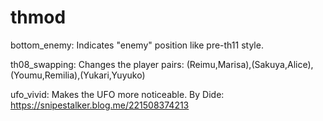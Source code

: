 # thmod

bottom_enemy: Indicates "enemy" position like pre-th11 style.

th08_swapping: Changes the player pairs: (Reimu,Marisa),(Sakuya,Alice),(Youmu,Remilia),(Yukari,Yuyuko)

ufo_vivid: Makes the UFO more noticeable. By Dide: https://snipestalker.blog.me/221508374213
